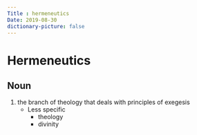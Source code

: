 ```yaml
---
Title : hermeneutics
Date: 2019-08-30
dictionary-picture: false
---
```


# Hermeneutics


## Noun

1. the branch of theology that deals with principles of exegesis
	- Less specific
		- theology
		- divinity